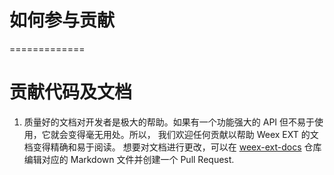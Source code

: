 # 如何参与贡献
=============
# 贡献代码及文档
   1. 质量好的文档对开发者是极大的帮助。如果有一个功能强大的 API 但不易于使用，它就会变得毫无用处。所以， 我们欢迎任何贡献以帮助 Weex EXT 的文档变得精确和易于阅读。
想要对文档进行更改，可以在 [weex-ext-docs](https://github.com/weexext/docs) 仓库编辑对应的 Markdown 文件并创建一个 Pull Request.
